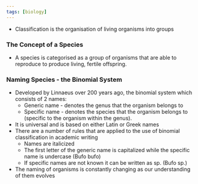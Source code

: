 ```yaml
---
tags: [biology]
---
```

 - Classification is the organisation of living organisms into groups

### The Concept of a Species
- A species is categorised as a group of organisms that are able to reproduce to produce living, fertile offspring.

### Naming Species - the Binomial System
- Developed by Linnaeus over 200 years ago, the binomial system which consists of 2 names:
    - Generic name - denotes the genus that the organism belongs to
    - Specific name - denotes the species that the organism belongs to (specific to the organism within the genus).
- It is universal and is based on either Latin or Greek names
- There are a number of rules that are applied to the use of binomial classification in academic writing
    - Names are italicized
    - The first letter of the generic name is capitalized while the specific name is undercase (Bufo bufo)
    - If specific names are not known it can be written as sp. (Bufo sp.)
- The naming of organisms is constantly changing as our understanding of them evolves
